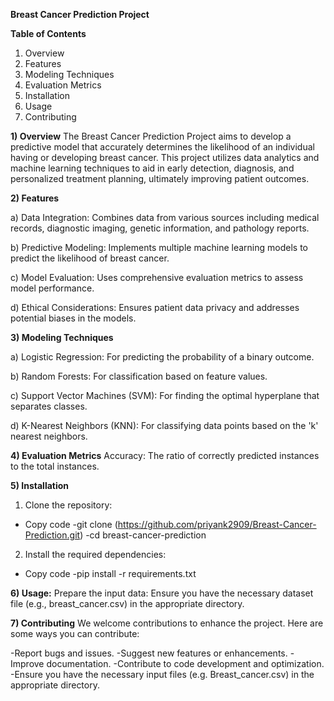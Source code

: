 **Breast Cancer Prediction Project**

**Table of Contents**
1) Overview
2) Features
3) Modeling Techniques
4) Evaluation Metrics
5) Installation
6) Usage
7) Contributing

**1) Overview**
The Breast Cancer Prediction Project aims to develop a predictive model that accurately determines the likelihood of an individual having or developing breast cancer. This project utilizes data analytics and machine learning techniques to aid in early detection, diagnosis, and personalized treatment planning, ultimately improving patient outcomes.

**2) Features**

a) Data Integration: Combines data from various sources including medical records, diagnostic imaging, genetic information, and pathology reports.

b) Predictive Modeling: Implements multiple machine learning models to predict the likelihood of breast cancer.

c) Model Evaluation: Uses comprehensive evaluation metrics to assess model performance.

d) Ethical Considerations: Ensures patient data privacy and addresses potential biases in the models.

**3) Modeling Techniques**

a) Logistic Regression: For predicting the probability of a binary outcome.

b) Random Forests: For classification based on feature values.

c) Support Vector Machines (SVM): For finding the optimal hyperplane that separates classes.

d) K-Nearest Neighbors (KNN): For classifying data points based on the 'k' nearest neighbors.

**4) Evaluation Metrics**
Accuracy: The ratio of correctly predicted instances to the total instances.

**5) Installation**
1) Clone the repository:
- Copy code
    -git clone (https://github.com/priyank2909/Breast-Cancer-Prediction.git)
    -cd breast-cancer-prediction
  
2) Install the required dependencies:
- Copy code
    -pip install -r requirements.txt

**6) Usage:**
Prepare the input data:
Ensure you have the necessary dataset file (e.g., breast_cancer.csv) in the appropriate directory.

**7) Contributing**
We welcome contributions to enhance the project. Here are some ways you can contribute:

-Report bugs and issues.
-Suggest new features or enhancements.
-Improve documentation.
-Contribute to code development and optimization.
-Ensure you have the necessary input files (e.g. Breast_cancer.csv) in the appropriate directory.
